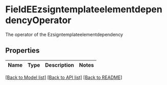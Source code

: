 # FieldEEzsigntemplateelementdependencyOperator

The operator of the Ezsigntemplateelementdependency

## Properties

Name | Type | Description | Notes
------------ | ------------- | ------------- | -------------

[[Back to Model list]](../README.md#documentation-for-models) [[Back to API list]](../README.md#documentation-for-api-endpoints) [[Back to README]](../README.md)


